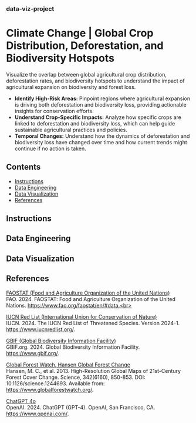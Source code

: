 ### data-viz-project
# Climate Change | Global Crop Distribution, Deforestation, and Biodiversity Hotspots
Visualize the overlap between global agricultural crop distribution, deforestation rates, and biodiversity hotspots to understand the impact of agricultural expansion on biodiversity and forest loss.<br>
- **Identify High-Risk Areas:** Pinpoint regions where agricultural expansion is driving both deforestation and biodiversity loss, providing actionable insights for conservation efforts.<br>
- **Understand Crop-Specific Impacts:** Analyze how specific crops are linked to deforestation and biodiversity loss, which can help guide sustainable agricultural practices and policies.<br>
- **Temporal Changes:** Understand how the dynamics of deforestation and biodiversity loss have changed over time and how current trends might continue if no action is taken.
## Contents
- [Instructions](#Instructions)
- [Data Engineering](#Data-Engineering)
- [Data Visualization](#Data-Visualization)
- [References](#References)
## Instructions
## Data Engineering
## Data Visualization
## References
[FAOSTAT (Food and Agriculture Organization of the United Nations)](https://www.fao.org/faostat/en/#data)<br>
FAO. 2024. FAOSTAT: Food and Agriculture Organization of the United Nations. https://www.fao.org/faostat/en/#data.<br>

[IUCN Red List (International Union for Conservation of Nature)](https://www.iucnredlist.org/)<br>
IUCN. 2024. The IUCN Red List of Threatened Species. Version 2024-1. https://www.iucnredlist.org/.

[GBIF (Global Biodiversity Information Facility)](https://www.gbif.org/)<br>
GBIF.org. 2024. Global Biodiversity Information Facility. https://www.gbif.org/.

[Global Forest Watch, Hansen Global Forest Change](https://www.globalforestwatch.org/)<br>
Hansen, M. C., et al. 2013. High-Resolution Global Maps of 21st-Century Forest Cover Change. Science, 342(6160), 850-853. DOI: 10.1126/science.1244693. Available from: https://www.globalforestwatch.org/.

[ChatGPT 4o](https://chatgpt.com/)<br>
OpenAI. 2024. ChatGPT (GPT-4). OpenAI, San Francisco, CA. https://www.openai.com/.

